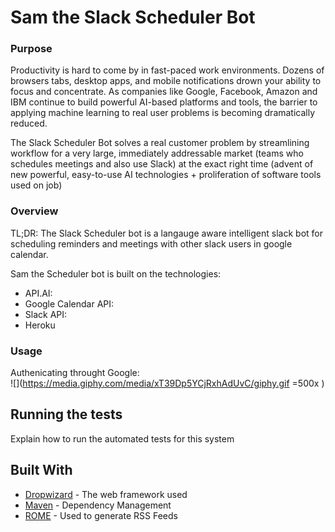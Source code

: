 # Sam the Slack Scheduler Bot

### Purpose

Productivity is hard to come by in fast-paced work environments. Dozens of browsers tabs, desktop apps, and mobile notifications drown your ability to focus and concentrate. As companies like Google, Facebook, Amazon and IBM continue to build powerful AI-based platforms and tools, the barrier to applying machine learning to real user problems is becoming dramatically reduced. 

The Slack Scheduler Bot solves a real customer problem by streamlining workflow for a very large, immediately addressable market (teams who schedules meetings and also use Slack) at the exact right time (advent of new powerful, easy-to-use AI technologies + proliferation of software tools used on job)


### Overview

TL;DR: The Slack Scheduler bot is a langauge aware intelligent slack bot for scheduling reminders and meetings with other slack users in google calendar. 

Sam the Scheduler bot is built on the technologies:
  - API.AI:
  - Google Calendar API:
  - Slack API:
  - Heroku


### Usage

Authenicating throught Google:  
![](https://media.giphy.com/media/xT39Dp5YCjRxhAdUvC/giphy.gif  =500x )

## Running the tests

Explain how to run the automated tests for this system


## Built With

* [Dropwizard](http://www.dropwizard.io/1.0.2/docs/) - The web framework used
* [Maven](https://maven.apache.org/) - Dependency Management
* [ROME](https://rometools.github.io/rome/) - Used to generate RSS Feeds





